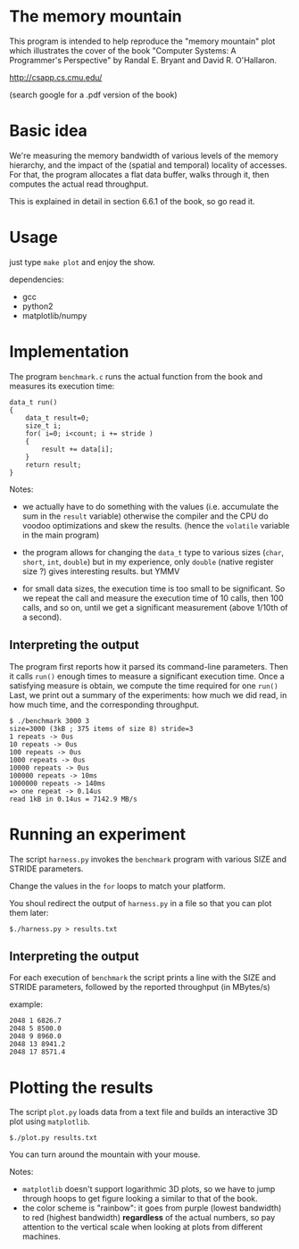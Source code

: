 The memory mountain
===================

This program is intended to  help reproduce the "memory mountain" plot
which  illustrates  the  cover  of   the  book  "Computer  Systems:  A
Programmer's Perspective" by Randal E. Bryant and David R. O'Hallaron.

http://csapp.cs.cmu.edu/

(search google for a .pdf version of the book)

# Basic idea

We're measuring the memory bandwidth  of various levels of  the memory
hierarchy, and  the impact of  the (spatial and temporal)  locality of
accesses. For that, the program allocates  a flat data buffer,  walks
through it, then computes the actual read throughput.

This is explained in detail in section 6.6.1 of the book, so go read it.

# Usage

just type `make plot` and enjoy the show.

dependencies:
- gcc
- python2
- matplotlib/numpy

# Implementation

The program `benchmark.c`  runs the actual function from  the book and
measures its execution time:

    data_t run()
    {
        data_t result=0;
        size_t i;
        for( i=0; i<count; i += stride )
        {
            result += data[i];
        }
        return result;
    }
    
Notes:

- we actually  have to do  something with the values  (i.e. accumulate
  the sum in the `result` variable) otherwise the compiler and the CPU
  do voodoo optimizations and skew  the results. (hence the `volatile`
  variable in the main program)

- the program allows  for changing the `data_t` type  to various sizes
  (`char`,  `short`,  `int`,  `double`)  but in  my  experience,  only
  `double` (native register size ?) gives interesting results. but YMMV

- for  small  data sizes,  the  execution  time  is  too small  to  be
  significant. So we repeat the call and measure the execution time of
  10 calls,  then 100  calls, and  so on, until  we get  a significant
  measurement (above 1/10th of a second). 

## Interpreting the output

The program first  reports how it parsed  its command-line parameters.
Then it calls `run()` enough times to measure a significant execution time.
Once a satisfying measure is obtain, we compute the time required for one `run()`
Last, we print out a summary  of the experiments: how much we did read,
in how much time, and the corresponding throughput.

    $ ./benchmark 3000 3
    size=3000 (3kB ; 375 items of size 8) stride=3
    1 repeats -> 0us
    10 repeats -> 0us
    100 repeats -> 0us
    1000 repeats -> 0us
    10000 repeats -> 0us
    100000 repeats -> 10ms
    1000000 repeats -> 140ms
    => one repeat -> 0.14us
    read 1kB in 0.14us = 7142.9 MB/s

# Running an experiment

The script  `harness.py` invokes the `benchmark`  program with various
SIZE and STRIDE parameters.

Change the values in the `for` loops to match your platform.

You shoul  redirect the output of  `harness.py` in a file  so that you
can plot them later:

    $./harness.py > results.txt

## Interpreting the output

For each execution of `benchmark` the script prints a line with the
SIZE and STRIDE parameters, followed by the reported throughput (in
MBytes/s)

example:

    2048 1 6826.7
    2048 5 8500.0
    2048 9 8960.0
    2048 13 8941.2
    2048 17 8571.4

# Plotting the results

The  script `plot.py`  loads  data  from a  text  file  and builds  an
interactive 3D plot using `matplotlib`.

    $./plot.py results.txt

You can turn around the mountain with your mouse.

Notes:

- `matplotlib` doesn't  support logarithmic  3D plots,  so we  have to
  jump through  hoops to get figure  looking a similar to  that of the
  book.
- the  color  scheme  is  "rainbow":   it  goes  from  purple  (lowest
  bandwidth) to  red (highest bandwidth) **regardless**  of the actual
  numbers,  so pay  attention to  the vertical  scale when  looking at
  plots from different machines.

